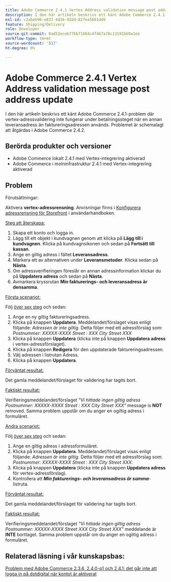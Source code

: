 ```yaml
---
title: Adobe Commerce 2.4.1 Vertex Address validation message post address update
description: I den här artikeln beskrivs ett känt Adobe Commerce 2.4.1-problem där vertex-adressvalidering inte fungerar under betalningssteget när en annan leveransadress än faktureringsadressen används. Problemet är schemalagt att åtgärdas i Adobe Commerce 2.4.2.
exl-id: c2abeb96-e837-4d16-92dd-82fea5661dd9
feature: Shipping/Delivery
role: Developer
source-git-commit: 0ad52eceb776b71604c4f467a70c13191bb9a1eb
workflow-type: tm+mt
source-wordcount: '517'
ht-degree: 0%

---
```


# Adobe Commerce 2.4.1 Vertex Address validation message post address update

I den här artikeln beskrivs ett känt Adobe Commerce 2.4.1-problem där vertex-adressvalidering inte fungerar under betalningssteget när en annan leveransadress än faktureringsadressen används. Problemet är schemalagt att åtgärdas i Adobe Commerce 2.4.2.

## Berörda produkter och versioner

* Adobe Commerce lokalt 2.4.1 med Vertex-integrering aktiverad
* Adobe Commerce i molninfrastruktur 2.4.1 med Vertex-integrering aktiverad

## Problem

Förutsättningar:

Aktivera **vertex-adressrensning**. Anvisningar finns i [Konfigurera adressrensning för Storefront](https://experienceleague.adobe.com/docs/commerce-knowledge-base/kb/troubleshooting/miscellaneous/vertex-address-cleansing-different-addresses-not-allowed.html) i användarhandboken.

<u>Steg att återskapa:</u>

1. Skapa ett konto och logga in.
1. Lägg till ett objekt i kundvagnen genom att klicka på **Lägg till i kundvagnen**. Klicka på kundvagnsikonen och sedan på **Fortsätt till kassan**.
1. Ange en giltig adress i fältet **Leveransadress**.
1. Markera ett av alternativen under **Leveransmetoder**. Klicka sedan på **Nästa**.
1. Om adressverifieringen föreslår en annan adressinformation klickar du på **Uppdatera adress** och sedan på **Nästa**.
1. Avmarkera kryssrutan **Min fakturerings- och leveransadress är densamma**.

<u>Första scenariot:</u>

Följ [över sex steg](/help/troubleshooting/miscellaneous/magento-2-4-1-vertex-address-validation-message-post-address-update.md#first_sixth) och sedan:

1. Ange en ny giltig faktureringsadress.
1. Klicka på knappen **Uppdatera**. Meddelandet/förslaget visas enligt följande: *Adressen är inte giltig.* Detta följer med ett adressförslag som: *Postnummer: XXXXX-XXXX Street : XXX City Street XXX*
1. Klicka på knappen **Uppdatera** (klicka inte på knappen **Uppdatera adress** i vertex-adressförslaget).
1. Klicka på knappen **Redigera** för den uppdaterade faktureringsadressen.
1. Välj adressen i listrutan Adress.
1. Klicka på knappen **Uppdatera**.

<u>Förväntat resultat:</u>

Det gamla meddelandet/förslaget för validering har tagits bort.

<u>Faktiskt resultat:</u>

Verifieringsmeddelandet/förslaget *&quot;Vi hittade ingen giltig adress Postnummer: XXXXX-XXXX Street : XXX City Street XXX&quot;* message is **NOT** removed. Samma problem uppstår om du anger en ogiltig adress i formuläret.

<u>Andra scenariot:</u>

Följ [över sex steg](/help/troubleshooting/miscellaneous/magento-2-4-1-vertex-address-validation-message-post-address-update.md#first_sixth) och sedan:

1. Ange en giltig adress i adressformuläret.
1. Klicka på knappen **Uppdatera**. Meddelandet/förslaget visas enligt följande: *Adressen är inte giltig.* Detta följer med ett adressförslag som: *Postnummer: XXXXX-XXXX Street : XXX City Street XXX*.
1. Klicka på knappen **Uppdatera** (klicka inte på knappen **Uppdatera adress** för vertex-adressförslag).
1. Kontrollera att ***Min fakturerings- och leveransadress är samma***-listruta.

<u>Förväntat resultat:</u>

Det gamla meddelandet/förslaget för validering har tagits bort.

<u>Faktiskt resultat:</u>

Verifieringsmeddelandet/förslaget *&quot;Vi hittade ingen giltig adress Postnummer: XXXXX-XXXX Street XXX City Street XXX&quot;* meddelande är **INTE** borttaget. Samma problem uppstår om du anger en ogiltig adress i formuläret.

## Relaterad läsning i vår kunskapsbas:

[Problem med Adobe Commerce 2.3.6, 2.4.0-p1 och 2.4.1: det går inte att logga in på dotdigital när kontot är aktiverat](/help/troubleshooting/miscellaneous/magento-2-3-6-2-4-0-p1-2-4-1-known-issue-dotdigital-login.md)
